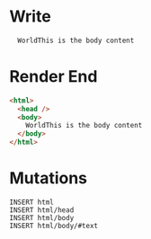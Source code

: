 # Write
```html
  WorldThis is the body content
```

# Render End
```html
<html>
  <head />
  <body>
    WorldThis is the body content
  </body>
</html>
```

# Mutations
```
INSERT html
INSERT html/head
INSERT html/body
INSERT html/body/#text
```
